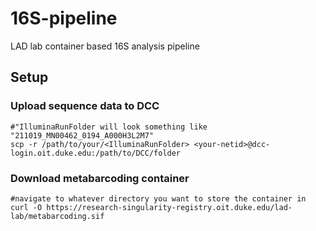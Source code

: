# 16S-pipeline
LAD lab container based 16S analysis pipeline

## Setup

### Upload sequence data to DCC
```
#"IlluminaRunFolder will look something like "211019_MN00462_0194_A000H3L2M7"
scp -r /path/to/your/<IlluminaRunFolder> <your-netid>@dcc-login.oit.duke.edu:/path/to/DCC/folder
```

### Download metabarcoding container
```
#navigate to whatever directory you want to store the container in
curl -O https://research-singularity-registry.oit.duke.edu/lad-lab/metabarcoding.sif
```
